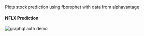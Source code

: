 Plots stock prediction using fbprophet with data from alphavantage

#### NFLX Prediction
![graphql auth demo](https://github.com/syuraj/stock-prediction-using-fbprophet/blob/master/charts/nflx-prediction.png)


